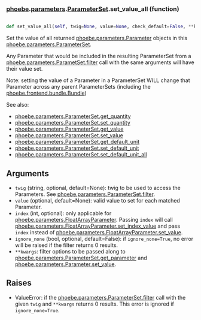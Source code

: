 ### [phoebe](phoebe.md).[parameters](phoebe.parameters.md).[ParameterSet](phoebe.parameters.ParameterSet.md).set_value_all (function)


```py

def set_value_all(self, twig=None, value=None, check_default=False, **kwargs)

```



Set the value of all returned [phoebe.parameters.Parameter](phoebe.parameters.Parameter.md) objects
in this [phoebe.parameters.ParameterSet](phoebe.parameters.ParameterSet.md).

Any Parameter that would be included in the resulting ParameterSet
from a [phoebe.parameters.ParametSet.filter](phoebe.parameters.ParametSet.filter.md) call with the same arguments
will have their value set.

Note: setting the value of a Parameter in a ParameterSet WILL
change that Parameter across any parent ParameterSets (including
the [phoebe.frontend.bundle.Bundle](phoebe.frontend.bundle.Bundle.md))

See also:
* [phoebe.parameters.ParameterSet.get_quantity](phoebe.parameters.ParameterSet.get_quantity.md)
* [phoebe.parameters.ParameterSet.set_quantity](phoebe.parameters.ParameterSet.set_quantity.md)
* [phoebe.parameters.ParameterSet.get_value](phoebe.parameters.ParameterSet.get_value.md)
* [phoebe.parameters.ParameterSet.set_value](phoebe.parameters.ParameterSet.set_value.md)
* [phoebe.parameters.ParameterSet.get_default_unit](phoebe.parameters.ParameterSet.get_default_unit.md)
* [phoebe.parameters.ParameterSet.set_default_unit](phoebe.parameters.ParameterSet.set_default_unit.md)
* [phoebe.parameters.ParameterSet.set_default_unit_all](phoebe.parameters.ParameterSet.set_default_unit_all.md)

Arguments
----------
* `twig` (string, optional, default=None): twig to be used to access
    the Parameters.  See [phoebe.parameters.ParameterSet.filter](phoebe.parameters.ParameterSet.filter.md).
* `value` (optional, default=None): valid value to set for each
    matched Parameter.
* `index` (int, optional): only applicable for
    [phoebe.parameters.FloatArrayParameter](phoebe.parameters.FloatArrayParameter.md).  Passing `index` will call
    [phoebe.parameters.FloatArrayParameter.set_index_value](phoebe.parameters.FloatArrayParameter.set_index_value.md) and pass
    `index` instead of [phoebe.parameters.FloatArrayParameter.set_value](phoebe.parameters.FloatArrayParameter.set_value.md).
* `ignore_none` (bool, optional, default=False): if `ignore_none=True`,
    no error will be raised if the filter returns 0 results.
* `**kwargs`: filter options to be passed along to
    [phoebe.parameters.ParameterSet.get_parameter](phoebe.parameters.ParameterSet.get_parameter.md) and
    [phoebe.parameters.Parameter.set_value](phoebe.parameters.Parameter.set_value.md).

Raises
-------
* ValueError: if the [phoebe.parameters.ParameterSet.filter](phoebe.parameters.ParameterSet.filter.md) call with
    the given `twig` and `**kwargs` returns 0 results.  This error
    is ignored if `ignore_none=True`.

